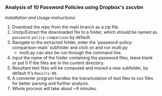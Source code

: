 ### Analysis of 10 Password Policies using Dropbox's zxcvbn


_Installation and Usage instructions_:
1. Download the repo from the main branch as a zip file.
2. Unzip/Extract the downloaded file to a folder, which should be named as `password-policy-comparison` by default.
3. Navigate to the extracted folder, enter the 'password-policy-comparison-main' subfolder and click on and run multi.py
    - multi.py can also be run through the command line. 
4. Input the name of the folder containing the password files, leave blank or put 0 if the files are in the current directory.
5. Resultant text files will be computed and moved a new subfolder, by default it's `Results-00`.
6. A converter program handles the transmutation of text files to csv files for better parsing and further analysis.
7. Whole process will take about ~9 minutes.

